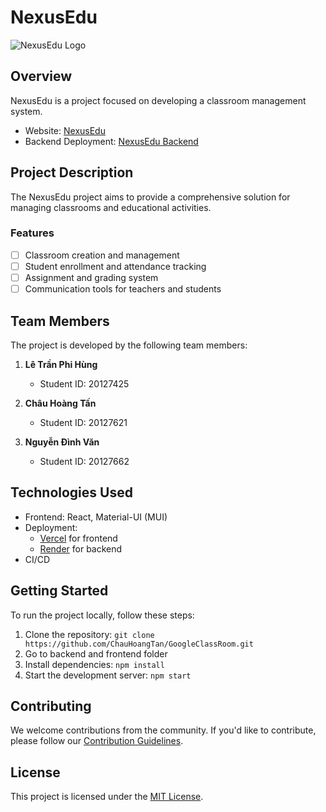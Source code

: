 # NexusEdu

![NexusEdu Logo](https://ibb.co/wdL7Vzn)

## Overview

NexusEdu is a project focused on developing a classroom management system.

- Website: [NexusEdu](https://nexusedu.vercel.app/)
- Backend Deployment: [NexusEdu Backend](https://nexusedu.onrender.com/)

## Project Description

The NexusEdu project aims to provide a comprehensive solution for managing classrooms and educational activities.

### Features

- [ ] Classroom creation and management
- [ ] Student enrollment and attendance tracking
- [ ] Assignment and grading system
- [ ] Communication tools for teachers and students

## Team Members

The project is developed by the following team members:

1. **Lê Trần Phi Hùng**
   - Student ID: 20127425

2. **Châu Hoàng Tấn**
   - Student ID: 20127621

3. **Nguyễn Đình Văn**
   - Student ID: 20127662

## Technologies Used

- Frontend: React, Material-UI (MUI)
- Deployment:
  - [Vercel](https://vercel.com/) for frontend
  - [Render](https://render.com/) for backend
- CI/CD

## Getting Started

To run the project locally, follow these steps:

1. Clone the repository: `git clone https://github.com/ChauHoangTan/GoogleClassRoom.git`
2. Go to backend and frontend folder
3. Install dependencies: `npm install`
4. Start the development server: `npm start`

## Contributing

We welcome contributions from the community. If you'd like to contribute, please follow our [Contribution Guidelines](CONTRIBUTING.md).

## License

This project is licensed under the [MIT License](LICENSE).
